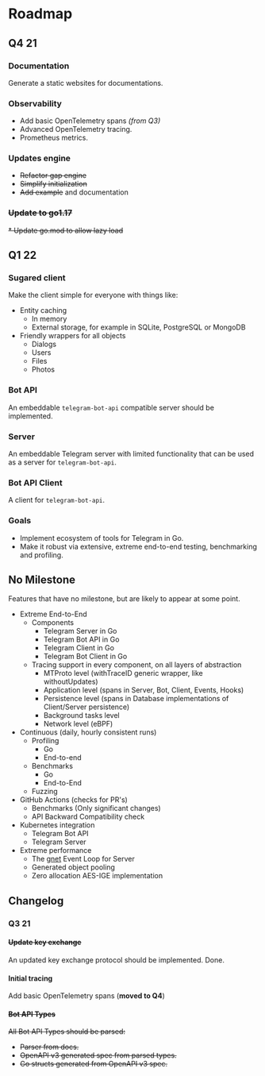 # Roadmap

## Q4 21
### Documentation

Generate a static websites for documentations.

### Observability

* Add basic OpenTelemetry spans _(from Q3)_
* Advanced OpenTelemetry tracing.
* Prometheus metrics.

### Updates engine
* ~~Refactor gap engine~~
* ~~Simplify initialization~~
* ~~Add example~~ and documentation

### ~~Update to go1.17~~
~~* Update go.mod to allow lazy load~~

## Q1 22

### Sugared client

Make the client simple for everyone with things like:

* Entity caching
  * In memory
  * External storage, for example in SQLite, PostgreSQL or MongoDB
* Friendly wrappers for all objects
  * Dialogs
  * Users
  * Files
  * Photos

### Bot API

An embeddable `telegram-bot-api` compatible server should be implemented.

### Server

An embeddable Telegram server with limited functionality that can be used as a
server for `telegram-bot-api`.

### Bot API Client

A client for `telegram-bot-api`.

### Goals

* Implement ecosystem of tools for Telegram in Go.
* Make it robust via extensive, extreme end-to-end testing, benchmarking and profiling.

## No Milestone

Features that have no milestone, but are likely to appear at some point.

* Extreme End-to-End
  * Components
    * Telegram Server in Go
    * Telegram Bot API in Go
    * Telegram Client in Go
    * Telegram Bot Client in Go
  * Tracing support in every component, on all layers of abstraction
    * MTProto level (withTraceID generic wrapper, like withoutUpdates)
    * Application level (spans in Server, Bot, Client, Events, Hooks)
    * Persistence level (spans in Database implementations of Client/Server persistence)
    * Background tasks level
    * Network level (eBPF)
* Continuous (daily, hourly consistent runs)
  * Profiling
    * Go
    * End-to-end
  * Benchmarks
    * Go
    * End-to-End
  * Fuzzing
* GitHub Actions (checks for PR's)
  * Benchmarks (Only significant changes)
  * API Backward Compatibility check
* Kubernetes integration
  * Telegram Bot API
  * Telegram Server
* Extreme performance
  * The [gnet](https://github.com/panjf2000/gnet) Event Loop for Server
  * Generated object pooling
  * Zero allocation AES-IGE implementation

## Changelog

### Q3 21

#### ~~Update key exchange~~

An updated key exchange protocol should be implemented. Done.

#### Initial tracing

Add basic OpenTelemetry spans (**moved to Q4**)

#### ~~Bot API Types~~

~~All Bot API Types should be parsed:~~

* ~~Parser from docs.~~
* ~~OpenAPI v3 generated spec from parsed types.~~
* ~~Go structs generated from OpenAPI v3 spec.~~
